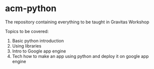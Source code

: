 # acm-python
The repository containing everything to be taught in Gravitas Workshop

Topics to be covered:
1. Basic python introduction
2. Using libraries
3. Intro to Google app engine
4. Tech how to make an app using python and deploy it on google app engine
